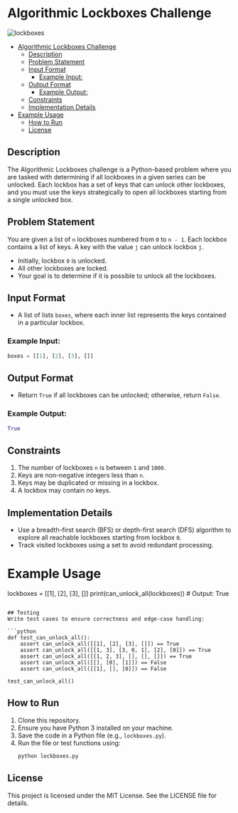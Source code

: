 # Algorithmic Lockboxes Challenge

![lockboxes](https://i.imgur.com/LMzFyHo.png)

- [Algorithmic Lockboxes Challenge](#algorithmic-lockboxes-challenge)
  - [Description](#description)
  - [Problem Statement](#problem-statement)
  - [Input Format](#input-format)
    - [Example Input:](#example-input)
  - [Output Format](#output-format)
    - [Example Output:](#example-output)
  - [Constraints](#constraints)
  - [Implementation Details](#implementation-details)
- [Example Usage](#example-usage)
  - [How to Run](#how-to-run)
  - [License](#license)


## Description
The Algorithmic Lockboxes challenge is a Python-based problem where you are tasked with determining if all lockboxes in a given series can be unlocked. Each lockbox has a set of keys that can unlock other lockboxes, and you must use the keys strategically to open all lockboxes starting from a single unlocked box.

## Problem Statement
You are given a list of `n` lockboxes numbered from `0` to `n - 1`. Each lockbox contains a list of keys. A key with the value `j` can unlock lockbox `j`.

- Initially, lockbox `0` is unlocked.
- All other lockboxes are locked.
- Your goal is to determine if it is possible to unlock all the lockboxes.

## Input Format
- A list of lists `boxes`, where each inner list represents the keys contained in a particular lockbox.

### Example Input:
```python
boxes = [[1], [2], [3], []]
```

## Output Format
- Return `True` if all lockboxes can be unlocked; otherwise, return `False`.

### Example Output:
```python
True
```

## Constraints
1. The number of lockboxes `n` is between `1` and `1000`.
2. Keys are non-negative integers less than `n`.
3. Keys may be duplicated or missing in a lockbox.
4. A lockbox may contain no keys.

## Implementation Details
- Use a breadth-first search (BFS) or depth-first search (DFS) algorithm to explore all reachable lockboxes starting from lockbox `0`.
- Track visited lockboxes using a set to avoid redundant processing.

# Example Usage
lockboxes = [[1], [2], [3], []]
print(can_unlock_all(lockboxes))  # Output: True
```

## Testing
Write test cases to ensure correctness and edge-case handling:

```python
def test_can_unlock_all():
    assert can_unlock_all([[1], [2], [3], []]) == True
    assert can_unlock_all([[1, 3], [3, 0, 1], [2], [0]]) == True
    assert can_unlock_all([[1, 2, 3], [], [], []]) == True
    assert can_unlock_all([[], [0], [1]]) == False
    assert can_unlock_all([[1], [], [0]]) == False

test_can_unlock_all()
```

## How to Run
1. Clone this repository.
2. Ensure you have Python 3 installed on your machine.
3. Save the code in a Python file (e.g., `lockboxes.py`).
4. Run the file or test functions using:
   ```bash
   python lockboxes.py
   ```

## License
This project is licensed under the MIT License. See the LICENSE file for details.
